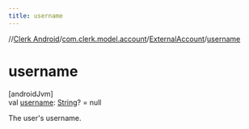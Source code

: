 ```yaml
---
title: username
---
```

//[Clerk Android](../../../index.html)/[com.clerk.model.account](../index.html)/[ExternalAccount](index.html)/[username](username.html)



# username



[androidJvm]\
val [username](username.html): [String](https://kotlinlang.org/api/latest/jvm/stdlib/kotlin-stdlib/kotlin/-string/index.html)? = null



The user's username.




